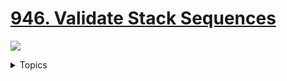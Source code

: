 # [946. Validate Stack Sequences](https://leetcode.cn/problems/validate-stack-sequences/)

![](https://img.shields.io/badge/Difficulty-Medium-F8AF40.svg)

<details>
<summary>Topics</summary>

* [`Array`](https://leetcode.com/tag/array/)
* [`Stack`](https://leetcode.com/tag/stack/)
* [`Simulation`](https://leetcode.com/tag/simulation/)

</details>
<br />
